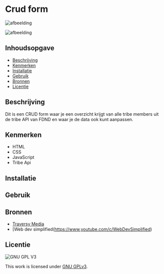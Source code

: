 
# Crud form
![afbeelding](https://user-images.githubusercontent.com/26089533/161321889-651f5cf3-3f21-411e-b881-ded6f77e1802.png)

![afbeelding](https://user-images.githubusercontent.com/26089533/161321981-c2520b53-9e3e-4607-901d-2b979f95f027.png)



## Inhoudsopgave

  * [Beschrijving](#beschrijving)
  * [Kenmerken](#kenmerken)
  * [Installatie](#installatie)
  * [Gebruik](#gebruik)
  * [Bronnen](#bronnen)
  * [Licentie](#licentie)

## Beschrijving
<!-- In de Beschrijving staat hoe je project er uit ziet, hoe het werkt en wat je er mee kan. -->
<!-- Voeg een mooie poster visual toe 📸 -->
<!-- Voeg een link toe naar Github Pages 🌐-->
Dit is een CRUD form waar je een overzicht krijgt van alle tribe members uit de tribe API van FDND en waar je de data ook kunt aanpassen.

## Kenmerken
<!-- Bij Kenmerken staat welke technieken zijn gebruikt en hoe. Wat is de HTML structuur? Wat zijn de belangrijkste dingen in CSS? Wat is er met Javascript gedaan en hoe? Misschien heb je een framwork of library gebruikt? -->

- HTML
- CSS
- JavaScript
- Tribe Api

## Installatie

## Gebruik

## Bronnen
- [Traversy Media](https://www.youtube.com/c/TraversyMedia)
- [Web dev simplified(https://www.youtube.com/c/WebDevSimplified)

## Licentie

![GNU GPL V3](https://www.gnu.org/graphics/gplv3-127x51.png)

This work is licensed under [GNU GPLv3](./LICENSE).
